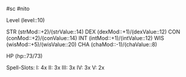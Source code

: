 #sc #nito 

Level (level::10)

STR (strMod::+2)/(strValue::14)
DEX (dexMod::+1)/(dexValue::12)
CON (conMod::+2)/(conValue::14)
INT (intMod::+1)/(intValue::12)
WIS (wisMod::+5)/(wisValue::20)
CHA (chaMod::-1)/(chaValue::8)

 HP (hp::73/73)

Spell-Slots:
I: 4x
II: 3x
III: 3x
IV: 3x
V: 2x